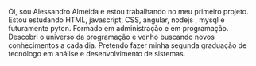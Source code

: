 Oi, sou Alessandro Almeida e estou trabalhando no meu primeiro projeto.
Estou estudando HTML, javascript, CSS, angular, nodejs , mysql e futuramente pyton.
Formado em administração e em programação. Descobri o universo da programação e venho buscando novos conhecimentos a cada dia.
Pretendo fazer minha segunda graduação de tecnólogo em análise e desenvolvimento de sistemas.



<!---
AleDevelopmentBR/AleDevelopmentBR is a ✨ special ✨ repository because its `README.md` (this file) appears on your GitHub profile.
You can click the Preview link to take a look at your changes.
--->
